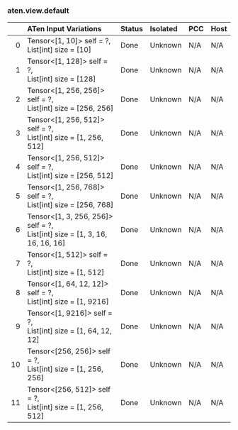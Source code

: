 ### aten.view.default
|    | ATen Input Variations                                                         | Status   | Isolated   | PCC   | Host   |
|---:|:------------------------------------------------------------------------------|:---------|:-----------|:------|:-------|
|  0 | Tensor<[1, 10]> self = ?,<br>List[int] size = [10]                            | Done     | Unknown    | N/A   | N/A    |
|  1 | Tensor<[1, 128]> self = ?,<br>List[int] size = [128]                          | Done     | Unknown    | N/A   | N/A    |
|  2 | Tensor<[1, 256, 256]> self = ?,<br>List[int] size = [256, 256]                | Done     | Unknown    | N/A   | N/A    |
|  3 | Tensor<[1, 256, 512]> self = ?,<br>List[int] size = [1, 256, 512]             | Done     | Unknown    | N/A   | N/A    |
|  4 | Tensor<[1, 256, 512]> self = ?,<br>List[int] size = [256, 512]                | Done     | Unknown    | N/A   | N/A    |
|  5 | Tensor<[1, 256, 768]> self = ?,<br>List[int] size = [256, 768]                | Done     | Unknown    | N/A   | N/A    |
|  6 | Tensor<[1, 3, 256, 256]> self = ?,<br>List[int] size = [1, 3, 16, 16, 16, 16] | Done     | Unknown    | N/A   | N/A    |
|  7 | Tensor<[1, 512]> self = ?,<br>List[int] size = [1, 512]                       | Done     | Unknown    | N/A   | N/A    |
|  8 | Tensor<[1, 64, 12, 12]> self = ?,<br>List[int] size = [1, 9216]               | Done     | Unknown    | N/A   | N/A    |
|  9 | Tensor<[1, 9216]> self = ?,<br>List[int] size = [1, 64, 12, 12]               | Done     | Unknown    | N/A   | N/A    |
| 10 | Tensor<[256, 256]> self = ?,<br>List[int] size = [1, 256, 256]                | Done     | Unknown    | N/A   | N/A    |
| 11 | Tensor<[256, 512]> self = ?,<br>List[int] size = [1, 256, 512]                | Done     | Unknown    | N/A   | N/A    |

